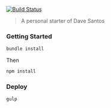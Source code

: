 [![Build Status](https://travis-ci.org/davesantos/html-starter.svg?branch=master)](https://travis-ci.org/davesantos/html-starter)

> A personal starter of Dave Santos

### Getting Started

```sh
bundle install
```
Then

```sh
npm install
```

### Deploy

```sh
gulp
```










